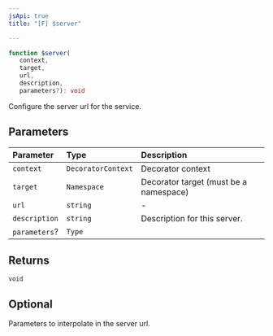 ```yaml
---
jsApi: true
title: "[F] $server"

---
```

```ts
function $server(
   context, 
   target, 
   url, 
   description, 
   parameters?): void
```

Configure the server url for the service.

## Parameters

| Parameter | Type | Description |
| :------ | :------ | :------ |
| `context` | `DecoratorContext` | Decorator context |
| `target` | `Namespace` | Decorator target (must be a namespace) |
| `url` | `string` | - |
| `description` | `string` | Description for this server. |
| `parameters`? | `Type` |  |

## Returns

`void`

## Optional

Parameters to interpolate in the server url.
